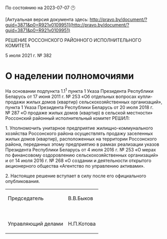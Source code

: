 По состоянию на 2023-07-07 &#x1F550;

[Актуальная версия документа здесь: http://pravo.by/document/?guid=3871&p0=R921v0109951](http://pravo.by/document/?guid=3871&p0=R921v0109951)

<p>РЕШЕНИЕ РОССОНСКОГО РАЙОННОГО ИСПОЛНИТЕЛЬНОГО КОМИТЕТА</p>
<p>5 июля 2021 г. № 382</p>
<h1>О наделении полномочиями</h1>
<p>На основании подпункта 1.1<sup>1</sup> пункта 1 Указа Президента Республики Беларусь от 17 июня 2011 г. № 253 «Об отдельных вопросах купли-продажи жилых домов (квартир) сельскохозяйственных организаций», пункта 1 Указа Президента Республики Беларусь от 20 июля 2018 г. № 287 «О продаже жилых домов (квартир) в сельской местности» Россонский районный исполнительный комитет РЕШИЛ:</p>
<p>1. Уполномочить унитарное предприятие жилищно-коммунального хозяйства Россонского района осуществлять продажу заселенных жилых домов (квартир), расположенных на территории Россонского района, переданных этому предприятию в рамках реализации указов Президента Республики Беларусь от 4 июля 2016 г. № 253 «О мерах по финансовому оздоровлению сельскохозяйственных организаций» и от 14 июля 2016 г. № 268 «О создании и деятельности открытого акционерного общества «Агентство по управлению активами».</p>
<p>2. Настоящее решение вступает в силу после его официального опубликования.</p>
<p></p>
<table>
<tr>
<td><p>Председатель</p></td>
<td><p>В.В.Быков</p></td>
</tr>
<tr>
<td><p></p></td>
<td><p></p></td>
</tr>
<tr>
<td><p>Управляющий делами</p></td>
<td><p>Н.П.Котова</p></td>
</tr>
</table>
<p></p>